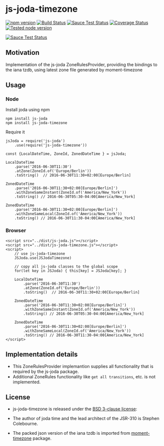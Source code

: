 # js-joda-timezone

[![npm version](https://badge.fury.io/js/js-joda-timezone.svg)](https://badge.fury.io/js/js-joda-timezone)
[![Build Status](https://travis-ci.org/js-joda/js-joda-timezone.svg)](https://travis-ci.org/js-joda/js-joda-timezone)
[![Sauce Test Status](https://saucelabs.com/buildstatus/js-joda-timezone)](https://saucelabs.com/u/js-joda-timezone)
[![Coverage Status](https://coveralls.io/repos/js-joda/js-joda-timezone/badge.svg?branch=master&service=github)](https://coveralls.io/github/js-joda/js-joda-timezone?branch=master)
[![Tested node version](https://img.shields.io/badge/tested_with-current_node_LTS-blue.svg?style=flat)]()

[![Sauce Test Status](https://saucelabs.com/browser-matrix/js-joda-timezone.svg)](https://saucelabs.com/u/js-joda-timezone)

## Motivation

Implementation of the js-joda ZoneRulesProvider, providing the 
bindings to the iana tzdb, using latest zone file generated by moment-timezone

## Usage

### Node

Install joda using npm

    npm install js-joda
    npm install js-joda-timezone

Require it 

    jsJoda = require('js-joda')
        .use(require('js-joda-timezone'))
    
    const {LocalDateTime, ZoneId, ZonedDateTime } = jsJoda;
         
    LocalDateTime
        .parse('2016-06-30T11:30')
        .atZone(ZoneId.of('Europe/Berlin'))
        .toString()  // 2016-06-30T11:30+02:00[Europe/Berlin]
         
    ZonedDateTime
        .parse('2016-06-30T11:30+02:00[Europe/Berlin]') 
        .withZoneSameInstant(ZoneId.of('America/New_York'))
        .toString() // 2016-06-30T05:30-04:00[America/New_York]

    ZonedDateTime
        .parse('2016-06-30T11:30+02:00[Europe/Berlin]')
        .withZoneSameLocal(ZoneId.of('America/New_York'))
        .toString() // 2016-06-30T11:30-04:00[America/New_York]

### Browser

    <script src="../dist/js-joda.js"></script>
    <script src="../dist/js-joda-timezone.js"></script>
    <script>
        // use js-joda-timezone
        JSJoda.use(JSJodaTimezone)
 
        // copy all js-joda classes to the global scope
        for(let key in JSJoda) { this[key] = JSJoda[key]; }
            
        LocalDateTime
            .parse('2016-06-30T11:30')
            .atZone(ZoneId.of('Europe/Berlin'))
            .toString()  // 2016-06-30T11:30+02:00[Europe/Berlin]
             
        ZonedDateTime
            .parse('2016-06-30T11:30+02:00[Europe/Berlin]') 
            .withZoneSameInstant(ZoneId.of('America/New_York'))
            .toString() // 2016-06-30T05:30-04:00[America/New_York]
    
        ZonedDateTime
            .parse('2016-06-30T11:30+02:00[Europe/Berlin]')
            .withZoneSameLocal(ZoneId.of('America/New_York'))
            .toString() // 2016-06-30T11:30-04:00[America/New_York]
    </script>

## Implementation details

* This ZoneRulesProvider implemantion supplies all functionality that is required by the js-joda package. 
* Additional ZoneRules functionality like `get all transitions`, etc. is not implemented.

## License

* js-joda-timezone is released under the [BSD 3-clause license](LICENSE):

* The author of joda time and the lead architect of the JSR-310 is Stephen Colebourne.

* The packed json version of the iana tzdb is imported from [moment-timezone](https://github.com/moment/moment-timezone) package.   


